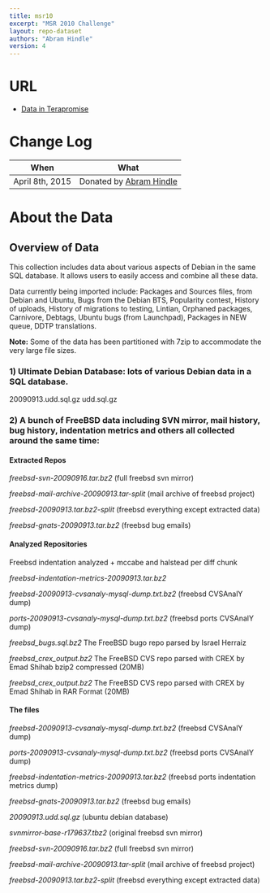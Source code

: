 ```yaml
---
title: msr10
excerpt: "MSR 2010 Challenge"
layout: repo-dataset
authors: "Abram Hindle"
version: 4
---
```


# URL

* [Data in Terapromise](https://terapromise.csc.ncsu.edu/!/#repo/view/head/msr/msr10)

# Change Log

When | What
---- | ----
April 8th, 2015 | Donated by [Abram Hindle](/repo/people/data-donors/promise4.html)

# About the Data

## Overview of Data

This collection includes data about various aspects of Debian in the same SQL database. It allows users to easily access and combine all these data.

Data currently being imported include: Packages and Sources files, from Debian and Ubuntu, Bugs from the Debian BTS, Popularity contest, History of uploads, History of migrations to testing, Lintian, Orphaned packages, Carnivore, Debtags, Ubuntu bugs (from Launchpad), Packages in NEW queue, DDTP translations.

**Note:** Some of the data has been partitioned with 7zip to accommodate the very large file sizes.

### 1) Ultimate Debian Database: lots of various Debian data in a SQL database.
20090913.udd.sql.gz
udd.sql.gz

### 2) A bunch of FreeBSD data including SVN mirror, mail history, bug history, indentation metrics and others all collected around the same time:
#### Extracted Repos

*freebsd-svn-20090916.tar.bz2* (full freebsd svn mirror)

*freebsd-mail-archive-20090913.tar-split* (mail archive of freebsd project)

*freebsd-20090913.tar.bz2-split* (freebsd everything except extracted data)

*freebsd-gnats-20090913.tar.bz2* (freebsd bug emails)

#### Analyzed Repositories

Freebsd indentation analyzed + mccabe and halstead per diff chunk

*freebsd-indentation-metrics-20090913.tar.bz2*

*freebsd-20090913-cvsanaly-mysql-dump.txt.bz2* (freebsd CVSAnalY dump)

*ports-20090913-cvsanaly-mysql-dump.txt.bz2* (freebsd ports CVSAnalY dump)

*freebsd\_bugs.sql.bz2* The FreeBSD bugo repo parsed by Israel Herraiz

*freebsd_crex_output.bz2* The FreeBSD CVS repo parsed with CREX by Emad Shihab bzip2 compressed (20MB)

*freebsd_crex_output.bz2* The FreeBSD CVS repo parsed with CREX by Emad Shihab in RAR Format (20MB)

#### The files

*freebsd-20090913-cvsanaly-mysql-dump.txt.bz2* (freebsd CVSAnalY dump)

*ports-20090913-cvsanaly-mysql-dump.txt.bz2* (freebsd ports CVSAnalY dump)

*freebsd-indentation-metrics-20090913.tar.bz2* (freebsd ports indentation metrics dump)

*freebsd-gnats-20090913.tar.bz2* (freebsd bug emails)

*20090913.udd.sql.gz* (ubuntu debian database)

*svnmirror-base-r179637.tbz2* (original freebsd svn mirror)

*freebsd-svn-20090916.tar.bz2* (full freebsd svn mirror)

*freebsd-mail-archive-20090913.tar-split* (mail archive of freebsd project)

*freebsd-20090913.tar.bz2-split* (freebsd everything except extracted data)
